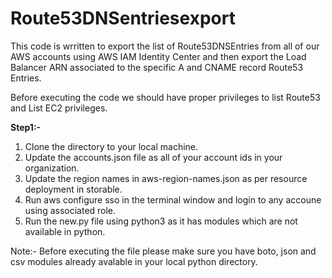 # Route53DNSentriesexport

This code is wrritten to export the list of Route53DNSEntries from all of our AWS accounts using AWS IAM Identity Center and then export the Load Balancer ARN associated to the specific A and CNAME record Route53 Entries. 

Before executing the code we should have proper privileges to list Route53 and List EC2 privileges. 

**Step1:-**
1. Clone the directory to your local machine.
2. Update the accounts.json file as all of your account ids in your organization.
3. Update the region names in aws-region-names.json as per resource deployment in storable.
4. Run aws configure sso in the terminal window and login to any accoune using associated role.
5. Run the new.py file using python3 as it has modules which are not available in python. 

Note:- Before executing the file please make sure you have boto, json and csv modules already avalable in your local python directory. 
